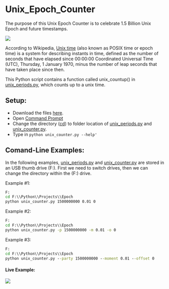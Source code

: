 # Unix_Epoch_Counter
The purpose of this Unix Epoch Counter is to celebrate 1.5 Billion Unix Epoch and future timestamps.

![](https://media.giphy.com/media/NuLThwEkFqhXO/giphy.gif)

According to Wikipedia, [Unix time](https://en.wikipedia.org/wiki/Unix_time) (also known as POSIX time or epoch time) is a system for describing instants in time, defined as the number of seconds that have elapsed since 00:00:00 Coordinated Universal Time (UTC), Thursday, 1 January 1970, minus the number of leap seconds that have taken place since then.

This Python script contains a function called unix_countup() in [unix_periods.py](https://github.com/vdatasci/Unix_Epoch_Counter/blob/master/unix_period.py), which counts up to a unix time.

## Setup:
* Download the files [here](https://github.com/vdatasci/Unix_Epoch_Counter/archive/master.zip).
* Open [Command Prompt](file:///C:/Windows/System32/cmd.exe)
* Change the directory ([cd](https://en.wikipedia.org/wiki/Cd_(command))) to folder location of [unix_periods.py](https://github.com/vdatasci/Unix_Epoch_Counter/blob/master/unix_period.py) and [unix_counter.py](https://github.com/vdatasci/Unix_Epoch_Counter/blob/master/unix_counter.py).
* Type in ```python unix_counter.py --help'```



## Comand-Line Examples:
In the following examples, [unix_periods.py](https://github.com/vdatasci/Unix_Epoch_Counter/blob/master/unix_period.py) and [unix_counter.py](https://github.com/vdatasci/Unix_Epoch_Counter/blob/master/unix_counter.py) are stored in an USB thumb drive (F:). First we need to switch drives, then we can change the directory within the (F:) drive.

Example #1:
```cmd
F:
cd F:\\Python\\Projects\\Epoch
python unix_counter.py 1500000000 0.01 0
```

Example #2:
```cmd
F:
cd F:\\Python\\Projects\\Epoch
python unix_counter.py -p 1500000000 -m 0.01 -o 0
```

Example #3:
```cmd
F:
cd F:\\Python\\Projects\\Epoch
python unix_counter.py --party 1500000000 --moment 0.01 --offset 0
```

#### Live Example:
![](http://i.imgur.com/a3Cg2eS.gif)
